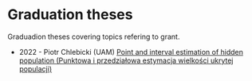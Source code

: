 # Graduation theses 

Graduadion theses covering topics refering to grant.

+ 2022 - Piotr Chlebicki (UAM) [Point and interval estimation of hidden population (Punktowa i przedziałowa estymacja wielkości ukrytej populacji)](2022-chlebicki.pdf)

